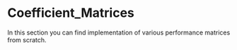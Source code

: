 # Coefficient_Matrices
In this section you can find implementation of various performance matrices from scratch.
